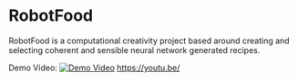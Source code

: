 # RobotFood
RobotFood is a computational creativity project based around creating and selecting coherent and sensible neural network generated recipes.

Demo Video:
[![Demo Video](https://img.youtube.com/vi/2HvhpKGxMvc/0.jpg)](http://www.youtube.com/watch?v=2HvhpKGxMvc)
https://youtu.be/